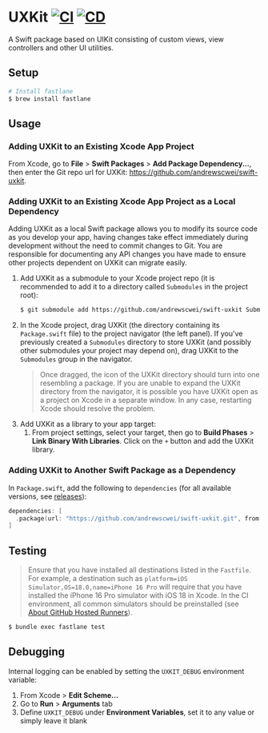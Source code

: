 # UXKit [![CI](https://github.com/andrewscwei/swift-uxkit/workflows/CI/badge.svg)](https://github.com/andrewscwei/swift-uxkit/actions/workflows/ci.yml) [![CD](https://github.com/andrewscwei/swift-uxkit/workflows/CD/badge.svg)](https://github.com/andrewscwei/swift-uxkit/actions/workflows/cd.yml)

A Swift package based on UIKit consisting of custom views, view controllers and other UI utilities.

## Setup

```sh
# Install fastlane
$ brew install fastlane
```

## Usage

### Adding UXKit to an Existing Xcode App Project

From Xcode, go to **File** > **Swift Packages** > **Add Package Dependency...**, then enter the Git repo url for UXKit: https://github.com/andrewscwei/swift-uxkit.

### Adding UXKit to an Existing Xcode App Project as a Local Dependency

Adding UXKit as a local Swift package allows you to modify its source code as you develop your app, having changes take effect immediately during development without the need to commit changes to Git. You are responsible for documenting any API changes you have made to ensure other projects dependent on UXKit can migrate easily.

1. Add UXKit as a submodule to your Xcode project repo (it is recommended to add it to a directory called `Submodules` in the project root):
   ```sh
   $ git submodule add https://github.com/andrewscwei/swift-uxkit Submodules/UXKit
   ```
2. In the Xcode project, drag UXKit (the directory containing its `Package.swift` file) to the project navigator (the left panel). If you've previously created a `Submodules` directory to store UXKit (and possibly other submodules your project may depend on), drag UXKit to the `Submodules` group in the navigator.
   > Once dragged, the icon of the UXKit directory should turn into one resembling a package. If you are unable to expand the UXKit directory from the navigator, it is possible you have UXKit open as a project on Xcode in a separate window. In any case, restarting Xcode should resolve the problem.
3. Add UXKit as a library to your app target:
   1. From project settings, select your target, then go to **Build Phases** > **Link Binary With Libraries**. Click on the `+` button and add the UXKit library.

### Adding UXKit to Another Swift Package as a Dependency

In `Package.swift`, add the following to `dependencies` (for all available versions, see [releases](https://github.com/andrewscwei/swift-uxkit/releases)):

```swift
dependencies: [
  .package(url: "https://github.com/andrewscwei/swift-uxkit.git", from: "<version>"),
]
```

## Testing

> Ensure that you have installed all destinations listed in the `Fastfile`. For example, a destination such as `platform=iOS Simulator,OS=18.0,name=iPhone 16 Pro` will require that you have installed the iPhone 16 Pro simulator with iOS 18 in Xcode. In the CI environment, all common simulators should be preinstalled (see [About GitHub Hosted Runners](https://docs.github.com/en/actions/using-github-hosted-runners/using-github-hosted-runners/about-github-hosted-runners)).

```sh
$ bundle exec fastlane test
```

## Debugging

Internal logging can be enabled by setting the `UXKIT_DEBUG` environment variable:

1. From Xcode > **Edit Scheme...**
2. Go to **Run** > **Arguments** tab
3. Define `UXKIT_DEBUG` under **Environment Variables**, set it to any value or simply leave it blank

